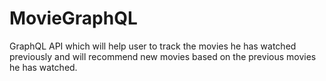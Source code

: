 # MovieGraphQL
GraphQL API which will help user to track the movies he has watched previously and will recommend new movies based on the previous movies he has watched.
